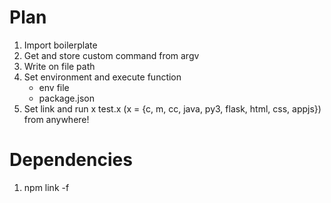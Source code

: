 # Plan

1. Import boilerplate
2. Get and store custom command from argv
3. Write on file path
4. Set environment and execute function
   - env file
   - package.json
5. Set link and run x test.x (x = {c, m, cc, java, py3, flask, html, css, appjs}) from anywhere!

# Dependencies

1. npm link -f
